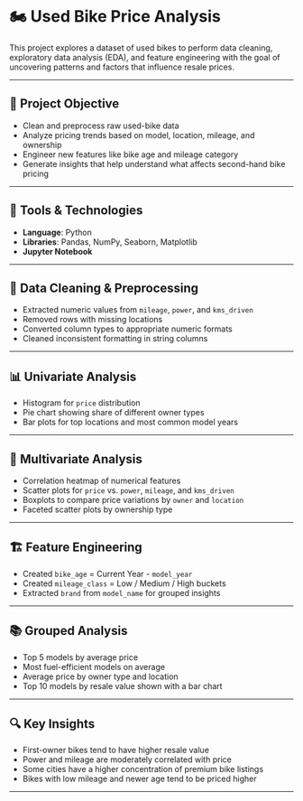 # 🏍️ Used Bike Price Analysis 
This project explores a dataset of used bikes to perform data cleaning, exploratory data analysis (EDA), 
and feature engineering with the goal of uncovering patterns and factors that influence resale prices.

---

## 📌 Project Objective

- Clean and preprocess raw used-bike data
- Analyze pricing trends based on model, location, mileage, and ownership
- Engineer new features like bike age and mileage category
- Generate insights that help understand what affects second-hand bike pricing

---

## 🧰 Tools & Technologies

- **Language**: Python  
- **Libraries**: Pandas, NumPy, Seaborn, Matplotlib  
- **Jupyter Notebook**

---

## 🧹 Data Cleaning & Preprocessing

- Extracted numeric values from `mileage`, `power`, and `kms_driven`
- Removed rows with missing locations
- Converted column types to appropriate numeric formats
- Cleaned inconsistent formatting in string columns

---

## 📊 Univariate Analysis

- Histogram for `price` distribution
- Pie chart showing share of different owner types
- Bar plots for top locations and most common model years

---

## 🔄 Multivariate Analysis

- Correlation heatmap of numerical features
- Scatter plots for `price` vs. `power`, `mileage`, and `kms_driven`
- Boxplots to compare price variations by `owner` and `location`
- Faceted scatter plots by ownership type

---

## 🏗️ Feature Engineering

- Created `bike_age` = Current Year - `model_year`
- Created `mileage_class` = Low / Medium / High buckets
- Extracted `brand` from `model_name` for grouped insights

---

## 📚 Grouped Analysis

- Top 5 models by average price
- Most fuel-efficient models on average
- Average price by owner type and location
- Top 10 models by resale value shown with a bar chart

---

## 🔍 Key Insights

- First-owner bikes tend to have higher resale value
- Power and mileage are moderately correlated with price
- Some cities have a higher concentration of premium bike listings
- Bikes with low mileage and newer age tend to be priced higher

---
